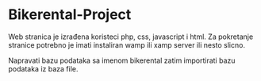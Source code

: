 # Bikerental-Project

Web stranica je izrađena koristeci php, css, javascript i html. Za pokretanje stranice potrebno je imati instaliran wamp ili xamp server ili nesto slicno.

Napravati bazu podataka sa imenom bikerental zatim importirati bazu podataka iz baza file.
